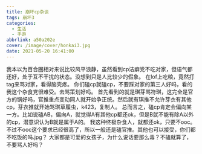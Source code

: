 ```yaml
---
title: 崩坏cp杂谈
tags: 崩坏3
categories:
  - 生活
  - 手游
abbrlink: a50a202e
cover: /image/cover/honkai3.jpg
date: 2021-05-20 16:41:00
---
```

我本以为百合圈相对来说比较风平浪静，虽然看到cp洁癖党不吃对家，但语气都还好，处于互不干扰的状态。没想到只是人比较少的假象。
在lof上吃粮，竟然打tag来骂对家，看得脑壳疼。
你们磕cp就磕cp，不要踩对家的第三人好吗，看的我这个杂食党很难受。去骂策划好吗。
首先看到的就是琪芽骂符琪，这完全是官方的锅好吗，官推重点变动同人就开始争正统。然后就有琪推不允许芽衣有其他cp，芽衣推就开始骂琪草履虫，k423，复制人。
总而言之，磕cp肯定会偏向某一方。比如说磕AB，偏向A，就觉得A有其他cp都还ok，但是B就不能有除A以外的cp，潜意识认为B就是属于A的。
我这种终极杂食人，就都还ok，只要不ooc。不过不ooc这个要求已经很高了，所以一般还是磕官推。其他也可以接受，你们都不吃饭的吗.jpg？
大家都是可爱的女孩子，为什么说话要那么毒？不磕就算了，不要骂人好吗？
